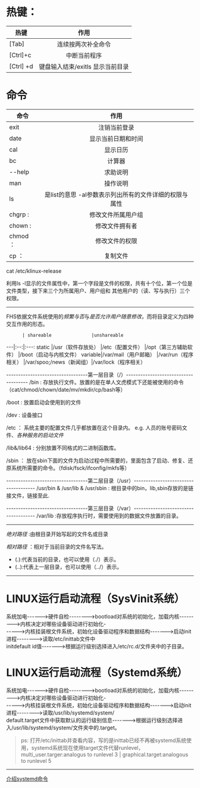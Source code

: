 # 热键：
热键              |作用
---|:--:
[Tab]             |连续按两次补全命令
[Ctrl]+c          |中断当前程序
[Ctrl] +d         |键盘输入结束/exitls 显示当前目录
# 命令

命令              |作用
---|:--:
exit       		  |注销当前登录
date              |显示当前日期和时间
cal               |显示日历
bc                |计算器
--help            |求助说明
man               |操作说明
ls                |是list的意思 -al参数表示列出所有的文件详细的权限与属性
chgrp :           |修改文件所属用户组
chown :           |修改文件拥有者
chmod ：          |修改文件的权限
cp  ：            |复制文件

cat /etc/klinux-release

利用ls -l显示的文件属性中，第一个字段是文件的权限，共有十个位，第一个位是文件类型，接下来三个为所属用户、用户组和
其他用户的（读、写与执行）三个权限。  

---------------------------------------------------------
FHS依据文件系统使用的*频繁与否*与*是否允许用户随意修改*，而将目录定义为四种交互作用的形态。

          | shareable               |unshareable
  ---|:--:|:---:
  static  |/usr（软件存放处）       |/etc（配置文件）
          |/opt（第三方辅助软件）   |/boot（启动与内核文件）
  variable|/var/mail（用户邮箱）    |/var/run（程序相关）
          |/var/spoo;/news（新闻组）|/var/lock（程序相关）
		  
		  
----------------------------------第一层目录（/）------------------------------------- 
/bin : 存放执行文件。放置的是在单人文虎模式下还能被使用的命令（cat/chmod/chown/date/mv/mkdir/cp/bash等）

/boot : 放置启动会使用到的文件

/dev : 设备接口

/etc ： 系统主要的配置文件几乎都放置在这个目录内。 e.g. 人员的账号密码文件、*各种服务的启动文件*

/lib&/lib64 : 分别放置不同格式的二进制函数库。

/sbin ： 放在sbin下面的文件为启动过程中所需要的，里面包含了启动、修复、还原系统所需要的命令。（fdisk/fsck/ifconfig/mkfs等）

----------------------------------第二层目录（/usr）-------------------------------------
/usr/bin & /usr/lib & /usr/sbin : 根目录中的bin，lib,sbin存放的是链接文件，链接至此.

----------------------------------第三层目录（/var）-------------------------------------
/var/lib :存放程序执行时，需要使用到的数据文件放置的目录。

-----------------------------------------------------------------------------------------------
*绝对路径* :由根目录开始写起的文件名或目录

*相对路径* ：相对于当前目录的文件名写法。
   - (.):代表当前的目录，也可以使用（./）表示。
   - (..):代表上一层目录，也可以使用（../）表示。

   
-------------------------------------------------------------
# LINUX运行启动流程（SysVinit系统）
系统加电------>硬件自检-------->bootload对系统的初始化，加载内核--------->内核决定对哪些设备驱动进行初始化-  
----->内核挂装根文件系统，初始化设备驱动程序和数据结构------->启动init进程-------->读取/etc/inittab文件中  
initdefault id值------->根据运行级别选择进入/etc/rc.d/文件夹中的子目录。

# LINUX运行启动流程（Systemd系统）
系统加电------>硬件自检-------->bootload对系统的初始化，加载内核--------->内核决定对哪些设备驱动进行初始化-  
----->内核挂装根文件系统，初始化设备驱动程序和数据结构------->启动init进程-------->读取/usr/lib/systemd/system/  
default.target文件中获取默认的运行级别信息------->根据运行级别选择进入/usr/lib/systemd/system/文件夹中的.target。
> ps:
> 打开/etc/inittab并查看内容，写的是inittab已经不再被systemd系统使用，systemd系统现在使用target文件代替runlevel，
> multi_user.targer:analogus to runlevel 3   |  graphical.target:analogous to runlevel 5

--------------------------------------------------------------
[介绍systemd命令](http://www.ruanyifeng.com/blog/2016/03/systemd-tutorial-commands.html "阮一峰systemd_info")
